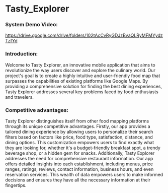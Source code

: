 # Tasty_Explorer

### System Demo Video:
https://drive.google.com/drive/folders/102tAcCvRyGDJzBvaQLRyMFMYydzTzfYd

### Introduction:

Welcome to Tasty Explorer, an innovative mobile application that aims to revolutionize the way users discover and explore the culinary world. Our project's goal is to create a highly intuitive and user-friendly food map that surpasses the capabilities of existing platforms like Google Maps. By providing a comprehensive solution for finding the best dining experiences, Tasty Explorer addresses several key problems faced by food enthusiasts and travelers.

### Competitive advantages:

Tasty Explorer distinguishes itself from other food mapping platforms through its unique competitive advantages. Firstly, our app provides a tailored dining experience by allowing users to personalize their search filters based on factors like price, food type, satisfaction, distance, and dining options. This customization empowers users to find exactly what they are looking for, whether it's a budget-friendly breakfast spot, a trendy beverage shop, or a hidden gem for snacks.
Additionally, Tasty Explorer addresses the need for comprehensive restaurant information. Our app offers detailed insights into each establishment, including menus, price ranges, ratings, reviews, contact information, business hours, and even reservation services. This wealth of data empowers users to make informed decisions and ensures they have all the necessary information at their fingertips.
